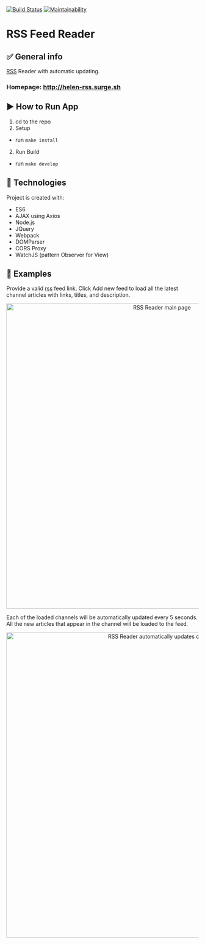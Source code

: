 [![Build Status](https://travis-ci.org/helenkyryliuk/project-lvl3-s402.svg?branch=master)](https://travis-ci.org/helenkyryliuk/project-lvl3-s402)
[![Maintainability](https://api.codeclimate.com/v1/badges/3a88c23d14c26e44e20c/maintainability)](https://codeclimate.com/github/helenkyryliuk/project-lvl3-s402/maintainability)


# RSS Feed Reader 

## :white_check_mark: General info

[RSS](https://en.wikipedia.org/wiki/RSS) Reader with automatic updating.

### Homepage: http://helen-rss.surge.sh


## :arrow_forward: How to Run App

1. cd to the repo
2. Setup
  - run `make install`
2. Run Build
  - run `make develop`

## :hammer: Technologies

Project is created with:
* ES6
* AJAX using Axios
* Node.js
* JQuery
* Webpack
* DOMParser
* CORS Proxy
* WatchJS (pattern Observer for View)


## :file_folder: Examples

Provide a valid [rss](https://en.wikipedia.org/wiki/RSS) feed link. Click Add new feed to load all the latest channel articles with links, titles, and description.

<p align="center">
  <img alt="RSS Reader main page" width="800" src="http://tinypic.com/r/fjg3g7/9">
</p>

Each of the loaded channels will be automatically updated every 5 seconds. All the new articles that appear in the channel will be loaded to the feed.

<p align="center">
  <img alt="RSS Reader automatically updates channel" width="800" src="https://user-images.githubusercontent.com/29301041/54170102-3c7e9a00-44da-11e9-9229-bdac6403106b.png">
</p>